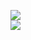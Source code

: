 [![](https://img.shields.io/badge/Made%20With-Github%20Spray-lightgrey.svg?style=for-the-badge&logo=github)](https://github.com/Annihil/github-spray#9412)  
[![](https://i.imgur.com/2DrTn0Z.gif)](https://github.com/Annihil/github-spray)